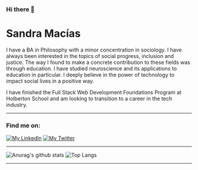 ### Hi there 👋

# Sandra Macías

I have a BA in Philosophy with a minor concentration in sociology. I have always been interested in the topics of social progress, inclusion and justice. The way I found to make a concrete contribution to these fields was through education. I have studied neuroscience and its applications to education in particular. I deeply believe in the power of technology to impact social lives in a positive way.

I have finished the Full Stack Web Development Foundations Program at Holberton School and am looking to transition to a career in the tech industry.

---

### Find me on:

[![My LinkedIn](https://img.shields.io/badge/%20-LinkedIn-blue?style=for-the-badge&logo=LinkedIn)](https://www.linkedin.com/in/sandra-macias/) [![My Twitter](https://img.shields.io/badge/%20-Twitter-gray?style=for-the-badge&logo=Twitter)](https://twitter.com/pandoriana18)

---

![Anurag's github stats](https://github-readme-stats.vercel.app/api?username=s-macias&show_icons=true&theme=radical)   ![Top Langs](https://github-readme-stats.vercel.app/api/top-langs/?username=s-macias&layout=compact)

---





